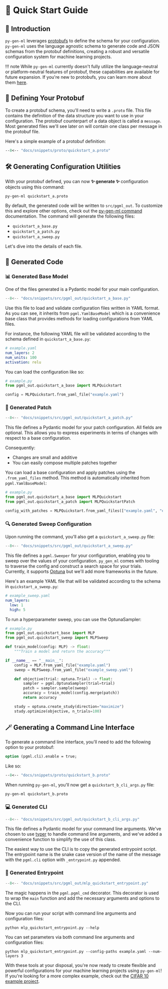 # 🚀 Quick Start Guide

## 🌟 Introduction

`py-gen-ml` leverages [protobufs](https://developers.google.com/protocol-buffers) to define the schema for your configuration. `py-gen-ml` uses the language agnostic schema to generate code and JSON schemas from the protobuf definitions, creating a robust and versatile configuration system for machine learning projects.

!!! note
    While `py-gen-ml` currently doesn't fully utilize the language-neutral or platform-neutral features of protobuf, these capabilities are available for future expansion. If you're new to protobufs, you can learn more about them [here](https://developers.google.com/protocol-buffers).

## 📝 Defining Your Protobuf

To create a protobuf schema, you'll need to write a `.proto` file. This file contains the definition of the data structure you want to use in your configuration. The protobuf counterpart of a data object is called a `message`. Most generated files we'll see later on will contain one class per message in the protobuf file.

Here's a simple example of a protobuf definition:

```proto
--8<-- "docs/snippets/proto/quickstart_a.proto"
```

## 🛠️ Generating Configuration Utilities

With your protobuf defined, you can now **✨ generate ✨** configuration objects using this command:

```console
py-gen-ml quickstart_a.proto
```

By default, the generated code will be written to `src/pgml_out`. To customize this and explore other options, check out the [py-gen-ml command](py-gen-ml-command.md) documentation. The command will generate the following files:

- `quickstart_a_base.py`
- `quickstart_a_patch.py`
- `quickstart_a_sweep.py`

Let's dive into the details of each file.

## 🧩 Generated Code

### 📊 Generated Base Model
One of the files generated is a Pydantic model for your main configuration. 
```python { .generated-code }
--8<-- "docs/snippets/src/pgml_out/quickstart_a_base.py"
```

 Use this file to load and validate configuration files written in YAML format. As you can see, it inherits from `pgml.YamlBaseModel` which is a convenience base class that provides methods for loading configurations from YAML files.

For instance, the following YAML file will be validated according to the schema defined in `quickstart_a_base.py`:

```yaml
# example.yaml
num_layers: 2
num_units: 100
activation: relu
```

You can load the configuration like so:

```python
# example.py
from pgml_out.quickstart_a_base import MLPQuickstart

config = MLPQuickstart.from_yaml_file("example.yaml")
```


### 🔧 Generated Patch

```python { .generated-code }
--8<-- "docs/snippets/src/pgml_out/quickstart_a_patch.py"
```

This file defines a Pydantic model for your patch configuration. All fields are optional. This allows you to express experiments in terms of changes with respect to a base configuration. 

Consequently:

- Changes are small and additive
- You can easily compose multiple patches together

You can load a base configuration and apply patches using the `.from_yaml_files` method. This method is automatically inherited from `pgml.YamlBaseModel`:

```python
# example.py
from pgml_out.quickstart_a_base import MLPQuickstart
from pgml_out.quickstart_a_patch import MLPQuickstartPatch

config_with_patches = MLPQuickstart.from_yaml_files(["example.yaml", "example_patch.yaml"])
```

### 🔍 Generated Sweep Configuration

Upon running the command, you'll also get a `quickstart_a_sweep.py` file:

```python { .generated-code }
--8<-- "docs/snippets/src/pgml_out/quickstart_a_sweep.py"
```

This file defines a `pgml.Sweeper` for your configuration, enabling you to sweep over the values of your configuration. `py_gen_ml` comes with tooling to traverse the config and construct a search space for your trials. Currently, it supports [Optuna](https://optuna.org/) but we'll add more frameworks in the future.

Here's an example YAML file that will be validated according to the schema in `quickstart_a_sweep.py`:

```yaml
# example_sweep.yaml
num_layers:
  low: 1
  high: 5
```

To run a hyperparameter sweep, you can use the OptunaSampler:

```python
# example.py
from pgml_out.quickstart_base import MLP
from pgml_out.quickstart_sweep import MLPSweep

def train_model(config: MLP) -> float:
    """Train a model and return the accuracy"""

if __name__ == "__main__":
    config = MLP.from_yaml_file("example.yaml")
    sweep = MLPSweep.from_yaml_file("example_sweep.yaml")

    def objective(trial: optuna.Trial) -> float:
        sampler = pgml.OptunaSampler(trial=trial)
        patch = sampler.sample(sweep)
        accuracy = train_model(config.merge(patch))
        return accuracy

    study = optuna.create_study(direction="maximize")
    study.optimize(objective, n_trials=100)
```

## 🪄 Generating a Command Line Interface

To generate a command line interface, you'll need to add the following option to your protobuf:

```proto
option (pgml.cli).enable = true;
```

Like so:

```proto hl_lines="6 10"
--8<-- "docs/snippets/proto/quickstart_b.proto"
```

When running `py-gen-ml`, you'll now get a `quickstart_b_cli_args.py` file:

```console
py-gen-ml quickstart_b.proto
```

### 💻 Generated CLI

```python { .generated-code }
--8<-- "docs/snippets/src/pgml_out/quickstart_b_cli_args.py"
```

This file defines a Pydantic model for your command line arguments. We've chosen to use [typer](https://typer.tiangolo.com/) to handle command line arguments, and we've added a convenience function to simplify the use of this class.

The easiest way to use the CLI is to copy the generated entrypoint script. The entrypoint name is the snake case version of the name of the message with the `pgml.cli` option with `_entrypoint.py` appended.

### 🚀 Generated Entrypoint

```python { .generated-code }
--8<-- "docs/snippets/src/pgml_out/mlp_quickstart_entrypoint.py"
```

The magic happens in the `pgml.pgml_cmd` decorator. This decorator is used to wrap the `main` function and add the necessary arguments and options to the CLI.

Now you can run your script with command line arguments and configuration files:

```console
python mlp_quickstart_entrypoint.py --help
```

You can set parameters via both command line arguments and configuration files:

```console
python mlp_quickstart_entrypoint.py --config-paths example.yaml --num-layers 3
```

With these tools at your disposal, you're now ready to create flexible and powerful configurations for your machine learning projects using `py-gen-ml`! If you're looking for a more complex example, check out the [CIFAR 10 example project](example_projects/cifar10.md).
